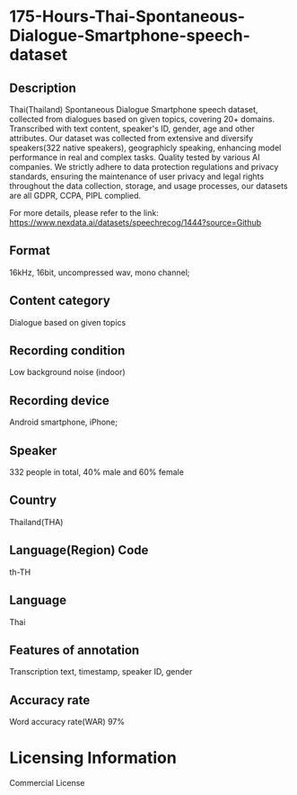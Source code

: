 # 175-Hours-Thai-Spontaneous-Dialogue-Smartphone-speech-dataset

## Description
Thai(Thailand) Spontaneous Dialogue Smartphone speech dataset, collected from dialogues based on given topics, covering 20+ domains. Transcribed with text content, speaker's ID, gender, age and other attributes. Our dataset was collected from extensive and diversify speakers(322 native speakers), geographicly speaking, enhancing model performance in real and complex tasks. Quality tested by various AI companies. We strictly adhere to data protection regulations and privacy standards, ensuring the maintenance of user privacy and legal rights throughout the data collection, storage, and usage processes, our datasets are all GDPR, CCPA, PIPL complied.

For more details, please refer to the link: https://www.nexdata.ai/datasets/speechrecog/1444?source=Github


## Format
16kHz, 16bit, uncompressed wav, mono channel;
## Content category
Dialogue based on given topics
## Recording condition
Low background noise (indoor)
## Recording device
Android smartphone, iPhone;
## Speaker
332 people in total, 40% male and 60% female
## Country
Thailand(THA)
## Language(Region) Code
th-TH
## Language
Thai
## Features of annotation
Transcription text, timestamp, speaker ID, gender
## Accuracy rate
Word accuracy rate(WAR) 97%
# Licensing Information
Commercial License
